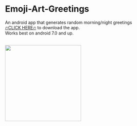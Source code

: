 # Emoji-Art-Greetings
An android app that generates random morning/night greetings</br>
[🔥CLICK HERE🔥](https://drive.google.com/file/d/1TiiPf7gR9X4KIrmkzi3DCxImAB6aroqw/view?usp=share_link) to download the app.</br>
Works best on android 7.0 and up.</br></br>

<img src= "https://user-images.githubusercontent.com/117016206/206830077-e19ee3e0-9745-49aa-931b-9eda94b84822.png" width=250/>
